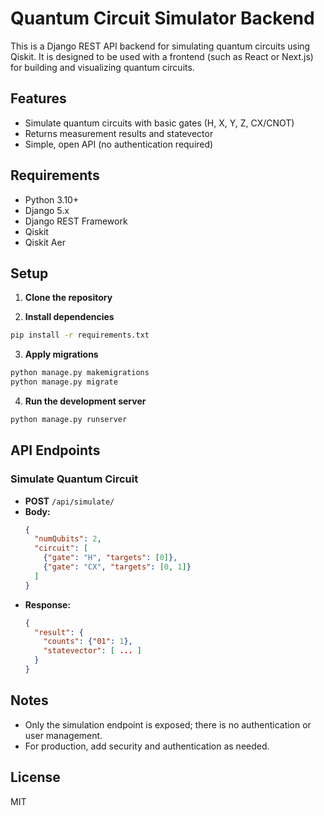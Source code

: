 # Quantum Circuit Simulator Backend

This is a Django REST API backend for simulating quantum circuits using Qiskit. It is designed to be used with a frontend (such as React or Next.js) for building and visualizing quantum circuits.

## Features
- Simulate quantum circuits with basic gates (H, X, Y, Z, CX/CNOT)
- Returns measurement results and statevector
- Simple, open API (no authentication required)

## Requirements
- Python 3.10+
- Django 5.x
- Django REST Framework
- Qiskit
- Qiskit Aer

## Setup

1. **Clone the repository**

2. **Install dependencies**
```bash
pip install -r requirements.txt
```

3. **Apply migrations**
```bash
python manage.py makemigrations
python manage.py migrate
```

4. **Run the development server**
```bash
python manage.py runserver
```

## API Endpoints

### Simulate Quantum Circuit
- **POST** `/api/simulate/`
- **Body:**
  ```json
  {
    "numQubits": 2,
    "circuit": [
      {"gate": "H", "targets": [0]},
      {"gate": "CX", "targets": [0, 1]}
    ]
  }
  ```
- **Response:**
  ```json
  {
    "result": {
      "counts": {"01": 1},
      "statevector": [ ... ]
    }
  }
  ```

## Notes
- Only the simulation endpoint is exposed; there is no authentication or user management.
- For production, add security and authentication as needed.

## License
MIT
